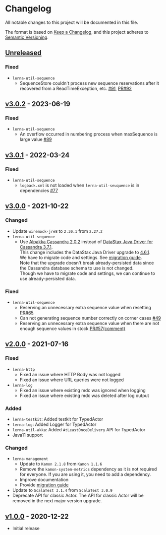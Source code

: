 # Changelog
All notable changes to this project will be documented in this file.

The format is based on [Keep a Changelog](https://keepachangelog.com/en/1.0.0/),
and this project adheres to [Semantic Versioning](https://semver.org/spec/v2.0.0.html).

## [Unreleased]
[Unreleased]: https://github.com/lerna-stack/lerna-app-library/compare/v3.0.2...main

### Fixed
- `lerna-util-sequence`
  - SequenceStore couldn't process new sequence reservations after it recovered from a ReadTimeException, etc.
    [#91](https://github.com/lerna-stack/lerna-app-library/issues/91),
    [PR#92](https://github.com/lerna-stack/lerna-app-library/pull/92)

## [v3.0.2] - 2023-06-19
[v3.0.2]: https://github.com/lerna-stack/lerna-app-library/compare/v3.0.1...v3.0.2

### Fixed
- `lerna-util-sequence`
  - An overflow occurred in numbering process when maxSequence is large value [#89](https://github.com/lerna-stack/lerna-app-library/pull/89)

## [v3.0.1] - 2022-03-24
[v3.0.1]: https://github.com/lerna-stack/lerna-app-library/compare/v3.0.0...v3.0.1

### Fixed
- `lerna-util-sequence`
  - `logback.xml` is not loaded when `lerna-util-seuquence` is in dependencies [#77](https://github.com/lerna-stack/lerna-app-library/issues/77)

## [v3.0.0] - 2021-10-22
[v3.0.0]: https://github.com/lerna-stack/lerna-app-library/compare/v2.0.0...v3.0.0

### Changed
- Update `wiremock-jre8` to `2.30.1` from `2.27.2`
- `lerna-util-sequence`
    - Use [Alpakka Cassandra 2.0.2](https://doc.akka.io/docs/alpakka/2.0.2/cassandra.html)
      instead of [DataStax Java Driver for Cassandra 3.7.1](https://docs.datastax.com/en/developer/java-driver/3.7/).  
      This change includes the DataStax Java Driver upgrade to [4.6.1](https://docs.datastax.com/en/developer/java-driver/4.6/).  
      We have to migrate code and settings. See [migration guide](doc/migration-guide.md#300-from-200).  
      Note that the upgrade doesn't break already-persisted data since the Cassandra database schema to use is not changed.  
      Though we have to migrate code and settings, we can continue to use already-persisted data.

### Fixed
- `lerna-util-sequence`
    - Reserving an unnecessary extra sequence value when resetting [PR#65](https://github.com/lerna-stack/lerna-app-library/pull/65)
    - Can not generating sequence number correctly on corner cases [#49](https://github.com/lerna-stack/lerna-app-library/issues/49)
    - Reserving an unnecessary extra sequence value when there are not enough sequence values in stock [PR#57(comment)](https://github.com/lerna-stack/lerna-app-library/pull/57#discussion_r713544755)

## [v2.0.0] - 2021-07-16
[v2.0.0]: https://github.com/lerna-stack/lerna-app-library/compare/v1.0.0...v2.0.0

### Fixed
- `lerna-http`
    - Fixed an issue where HTTP Body was not logged
    - Fixed an issue where URL queries were not logged
- `lerna-log`
    - Fixed an issue where existing mdc was ignored when logging
    - Fixed an issue where existing mdc was deleted after log output

### Added
- `lerna-testkit`: Added testkit for TypedActor
- `lerna-log`: Added Logger for TypedActor
- `lerna-util-akka`: Added `AtLeastOnceDelivery` API for TypedActor 
- Java11 support

### Changed
- `lerna-management`
  - Update to `Kamon 2.1.8` from `Kamon 1.1.6`
  - Remove the `kamon-system-metrics` dependency as it is not required for everyone. If you are using it, you need to add a dependency.
  - Improve documentation
  - Provide [migration guide](doc/migration-guide.md)
- Update to `ScalaTest 3.1.4` from `ScalaTest 3.0.9`
- Deprecate API for classic Actor. The API for classic Actor will be removed in the next major version upgrade.

## [v1.0.0] - 2020-12-22
[v1.0.0]: https://github.com/lerna-stack/lerna-app-library/tree/v1.0.0

- Initial release
